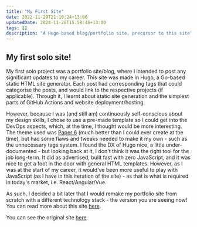 ```yaml
---
title: "My First Site"
date: 2022-11-29T21:16:24+13:00
updatedDate: 2024-11-26T15:58:46+13:00
tags: []
description: "A Hugo-based blog/portfolio site, precursor to this site"
---
```


## My first solo site!

My first solo project was a portfolio site/blog, where I intended to post any significant updates to my career. This site was made in Hugo, a Go-based static HTML site generator. Each post had corresponding tags that could categorise the posts, and would link to the respective projects (if applicable). Through it, I learnt about static site generation and the simplest parts of GitHub Actions and website deployment/hosting.

However, because I was (and still am) continuously self-conscious about my design skills, I chose to use a pre-made template so I could get into the DevOps aspects, which, at the time, I thought would be more interesting. The theme used was [Paper 6](https://github.com/nanxiaobei/hugo-paper) (much better than I could ever create at the time), but had some flaws and tweaks needed to make it my own - such as the unnecessary tags system. I found the DX of Hugo nice, a little under-documented - but looking back at it, I don't think it was the right tool for the job long-term. It did as advertised, built fast with zero JavaScript, and it was nice to get a foot in the door with general HTML templates. However, as I was at the start of my career, it would've been more useful to play with JavaScript (as I have in this iteration of the site) - as that is what is required in today's market, i.e. React/Angular/Vue.

As such, I decided a bit later that I would remake my portfolio site from scratch with a different technology stack - the version you are seeing now! You can read more about this site [here](/about).

You can see the original site [here]().
